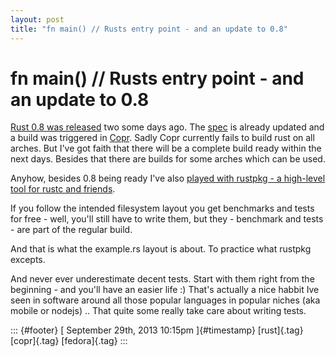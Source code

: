 ```yaml
---
layout: post
title: "fn main() // Rusts entry point - and an update to 0.8"
---
```



fn main() // Rusts entry point - and an update to 0.8
=====================================================

[Rust 0.8 was released](http://www.rust-lang.org/) two some days ago.
The [spec](https://github.com/fabiand/rust-spec) is already updated and
a build was triggered in
[Copr](http://copr-fe.cloud.fedoraproject.org/coprs/detail/fabiand/rust/builds/).
Sadly Copr currently fails to build rust on all arches. But I've got
faith that there will be a complete build ready within the next days.
Besides that there are builds for some arches which can be used.

Anyhow, besides 0.8 being ready I've also [played with rustpkg - a
high-level tool for rustc and
friends](https://github.com/fabiand/example.rs).

If you follow the intended filesystem layout you get benchmarks and
tests for free - well, you'll still have to write them, but they -
benchmark and tests - are part of the regular build.

And that is what the example.rs layout is about. To practice what
rustpkg excepts.

And never ever underestimate decent tests. Start with them right from
the beginning - and you'll have an easier life :) That's actually a nice
habbit Ive seen in software around all those popular languages in
popular niches (aka mobile or nodejs) .. That quite some really take
care about writing tests.

::: {#footer}
[ September 29th, 2013 10:15pm ]{#timestamp} [rust]{.tag} [copr]{.tag}
[fedora]{.tag}
:::
